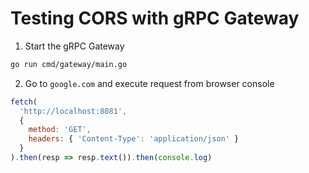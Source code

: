 # Testing CORS with gRPC Gateway

1. Start the gRPC Gateway

```bash
go run cmd/gateway/main.go
```

2. Go to `google.com` and execute request from browser console

```javascript
fetch(
  'http://localhost:8081',
  {
    method: 'GET',
    headers: { 'Content-Type': 'application/json' }
  }
).then(resp => resp.text()).then(console.log)
```
